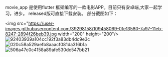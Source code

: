 movie_app 是使用flutter 框架编写的一款电影APP。目前只有安卓端,大家一起学习，进步。
released版可直接下载安装。
部分截图如下：

<img src="https://user-images.githubusercontent.com/39298158/109458069-0fe13580-7a97-11eb-8247-2894f26beb39.jpg width="200" height="200"/>
![92403939a104cc192f3a83db4dc9e3c](https://user-images.githubusercontent.com/39298158/109458083-166fad00-7a97-11eb-8f0b-dbf87bd19b70.jpg)
![020c58a529aefb8aaacf081da316b1a](https://user-images.githubusercontent.com/39298158/109458089-196a9d80-7a97-11eb-86c2-732b62301a54.jpg)
![506a47c0c4158a89afe530dc547bb21](https://user-images.githubusercontent.com/39298158/109458094-1b346100-7a97-11eb-8147-8496ef81e8d1.jpg)
